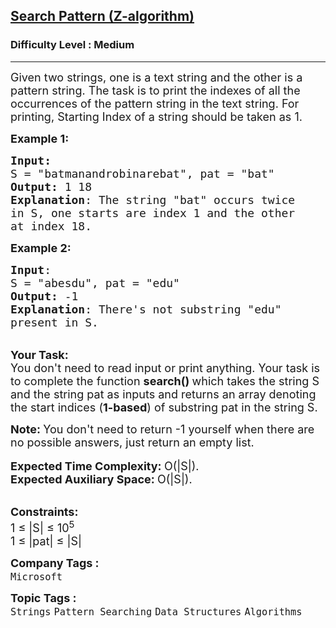 <h2><a href="https://practice.geeksforgeeks.org/problems/8dcd25918295847b4ced54055eae35a8501181c1/0">Search Pattern (Z-algorithm)</a></h2><h3>Difficulty Level : Medium</h3><hr><div class="problems_problem_content__Xm_eO"><p><span style="font-size:18px">Given two strings, one is a text string and the other is a pattern string. The task is to print the indexes of all the occurrences of the pattern&nbsp;string in the text string. For printing, Starting Index of a string should be taken as&nbsp;1.</span></p>

<p><span style="font-size:18px"><strong>Example 1:</strong></span></p>

<pre><span style="font-size:18px"><strong>Input:</strong>
S = "batmanandrobinarebat", pat = "bat"
<strong>Output:</strong> 1 18
<strong>Explanation</strong>: The string "bat" occurs twice
in S, one starts are index 1 and the other
at index 18. </span>
</pre>

<p><span style="font-size:18px"><strong>Example 2:</strong></span></p>

<pre><span style="font-size:18px"><strong>Input</strong>: 
S = "abesdu", pat = "edu"
<strong>Output:</strong> -1
<strong>Explanation</strong>: There's not substring "edu"
present in S.</span>
</pre>

<p><br>
<span style="font-size:18px"><strong>Your Task:</strong><br>
You don't need to read input or print anything. Your task is to complete the function&nbsp;<strong>search()&nbsp;</strong>which takes the string S and the string pat as inputs and returns an array denoting the start indices (<strong>1-based</strong>)&nbsp;of substring pat in the string S.&nbsp;</span></p>

<p><span style="font-size:18px"><strong>Note: </strong>You don't need to return -1 yourself when there are no possible answers, just return an empty list.</span><br>
<br>
<span style="font-size:18px"><strong>Expected Time Complexity:&nbsp;</strong>O(|S|).<br>
<strong>Expected Auxiliary Space:&nbsp;</strong>O(|S|).</span></p>

<p><br>
<span style="font-size:18px"><strong>Constraints:</strong><br>
1 ≤ |S| ≤ 10<sup>5</sup><br>
1 ≤ |pat| ≤ |S|</span></p>
</div><p><span style=font-size:18px><strong>Company Tags : </strong><br><code>Microsoft</code>&nbsp;<br><p><span style=font-size:18px><strong>Topic Tags : </strong><br><code>Strings</code>&nbsp;<code>Pattern Searching</code>&nbsp;<code>Data Structures</code>&nbsp;<code>Algorithms</code>&nbsp;